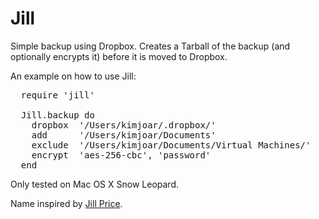 Jill
====

Simple backup using Dropbox. Creates a Tarball of the backup (and optionally encrypts it) before it is moved to Dropbox.

An example on how to use Jill:

<pre>
  require 'jill'

  Jill.backup do
    dropbox  '/Users/kimjoar/.dropbox/'
    add      '/Users/kimjoar/Documents'
    exclude  '/Users/kimjoar/Documents/Virtual Machines/'
    encrypt  'aes-256-cbc', 'password'
  end
</pre>

Only tested on Mac OS X Snow Leopard.

Name inspired by [Jill Price](http://en.wikipedia.org/wiki/Jill_Price).